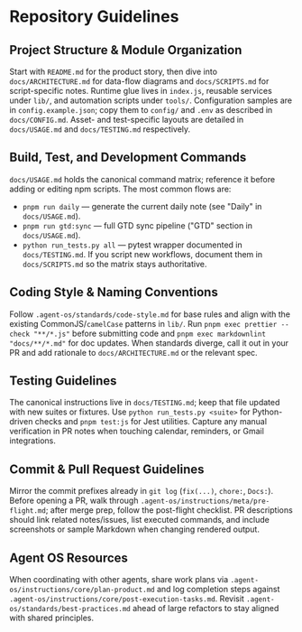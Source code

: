 # Repository Guidelines

## Project Structure & Module Organization
Start with `README.md` for the product story, then dive into `docs/ARCHITECTURE.md` for data-flow diagrams and `docs/SCRIPTS.md` for script-specific notes. Runtime glue lives in `index.js`, reusable services under `lib/`, and automation scripts under `tools/`. Configuration samples are in `config.example.json`; copy them to `config/` and `.env` as described in `docs/CONFIG.md`. Asset- and test-specific layouts are detailed in `docs/USAGE.md` and `docs/TESTING.md` respectively.

## Build, Test, and Development Commands
`docs/USAGE.md` holds the canonical command matrix; reference it before adding or editing npm scripts. The most common flows are:
- `pnpm run daily` — generate the current daily note (see "Daily" in `docs/USAGE.md`).
- `pnpm run gtd:sync` — full GTD sync pipeline ("GTD" section in `docs/USAGE.md`).
- `python run_tests.py all` — pytest wrapper documented in `docs/TESTING.md`.
If you script new workflows, document them in `docs/SCRIPTS.md` so the matrix stays authoritative.

## Coding Style & Naming Conventions
Follow `.agent-os/standards/code-style.md` for base rules and align with the existing CommonJS/`camelCase` patterns in `lib/`. Run `pnpm exec prettier --check "**/*.js"` before submitting code and `pnpm exec markdownlint "docs/**/*.md"` for doc updates. When standards diverge, call it out in your PR and add rationale to `docs/ARCHITECTURE.md` or the relevant spec.

## Testing Guidelines
The canonical instructions live in `docs/TESTING.md`; keep that file updated with new suites or fixtures. Use `python run_tests.py <suite>` for Python-driven checks and `pnpm test:js` for Jest utilities. Capture any manual verification in PR notes when touching calendar, reminders, or Gmail integrations.

## Commit & Pull Request Guidelines
Mirror the commit prefixes already in `git log` (`fix(...)`, `chore:`, `Docs:`). Before opening a PR, walk through `.agent-os/instructions/meta/pre-flight.md`; after merge prep, follow the post-flight checklist. PR descriptions should link related notes/issues, list executed commands, and include screenshots or sample Markdown when changing rendered output.

## Agent OS Resources
When coordinating with other agents, share work plans via `.agent-os/instructions/core/plan-product.md` and log completion steps against `.agent-os/instructions/core/post-execution-tasks.md`. Revisit `.agent-os/standards/best-practices.md` ahead of large refactors to stay aligned with shared principles.
